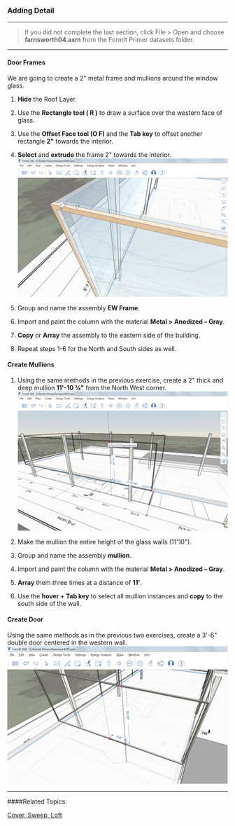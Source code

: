 ### Adding Detail

---

> If you did not complete the last section, click File &gt; Open and choose **farnsworth04.axm** from the FormIt Primer datasets folder.

---

#### Door Frames

We are going to create a 2" metal frame and mullions around the window glass.

1. **Hide** the Roof Layer.

2. Use the **Rectangle tool ( R )** to draw a surface over the western face of glass.

3. Use the **Offset Face tool (O F)** and the **Tab key** to offset another rectangle **2"** towards the interior.

4. **Select** and **extrude** the frame 2" towards the interior. ![](./images/24f63252-b1e6-4071-ba24-961269bf4490.png)

5. Group and name the assembly **EW Frame**.

6. Import and paint the column with the material **Metal &gt; Anodized – Gray**.

7. **Copy** or **Array** the assembly to the eastern side of the building.

8. Repeat steps 1-6 for the North and South sides as well.

#### Create Mullions

1. Using the same methods in the previous exercise, create a 2" thick and deep mullion **11'-10 ¾"** from the North West corner. ![](./images/7657c4da-7a46-4b50-9458-d08286f9efa4.png)

2. Make the mullion the entire height of the glass walls (11'10").

3. Group and name the assembly **mullion**.

4. Import and paint the column with the material **Metal &gt; Anodized – Gray**.

5. **Array** them three times at a distance of **11'**.

6. Use the **hover + Tab key** to select all mullion instances and **copy** to the south side of the wall.

#### Create Door
Using the same methods as in the previous two exercises, create a 3'-6" double door centered in the western wall. ![](./images/a4f7bb20-db89-4638-a3ad-4ae05c63d351.png)

---
####Related Topics:

[Cover, Sweep, Loft](../tool-library/cover-sweep-loft.md)